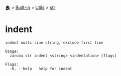 <!--startTocHeader-->
[🏠](../../../README.md) > [Built-in](../../README.md) > [Utils](../README.md) > [str](README.md)
# indent
<!--endTocHeader-->

```
indent multi-line string, exclude first line

Usage:
  zaruba str indent <string> <indentation> [flags]

Flags:
  -h, --help   help for indent

```

<!--startTocSubtopic-->
<!--endTocSubtopic-->